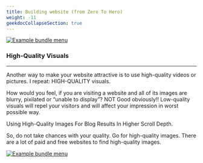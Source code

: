 ```yaml
---
title: Building website (from Zero To Hero)
weight: -11
geekdocCollapseSection: true
---
```

[![Example bundle menu](/media/WebsiteB1.png)](/media/WebsiteB1.png)

### High-Quality Visuals
_______________________________________
Another way to make your website attractive is to use high-quality videos or pictures. I repeat: HIGH-QUALITY visuals.

How would you feel, if you are visiting a website and all of its images are blurry, pixilated or “unable to display”? NOT Good obviously!! Low-quality visuals will repel your visitors and will affect your impression in worst possible way.

Using High-Quality Images For Blog Results In Higher Scroll Depth.

So, do not take chances with your quality. Go for high-quality images. There are a lot of paid and free websites to find high-quality images.

[![Example bundle menu](/media/WebsiteB2.jpg)](/media/WebsiteB2.jpg)



